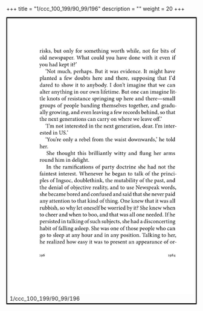 +++
title = "1/ccc_100_199/90_99/196"
description = ""
weight = 20
+++

<table style="border:2px solid black;max-width:800px;max-height:800px;" 
><tr><td><img class="center-fit-jpg"
src="/jpg_/out_jpg_1984__196.jpg"  >1/ccc_100_199/90_99/196</img></td></tr></table>